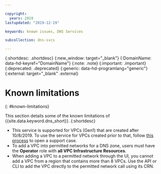 ```yaml
---

copyright:
  years: 2019
lastupdated: "2019-12-19"

keywords: known issues, DNS Services

subcollection: dns-svcs

---
```


{:shortdesc: .shortdesc}
{:new_window: target="_blank"}
{:DomainName: data-hd-keyref="DomainName"}
{:note: .note}
{:important: .important}
{:deprecated: .deprecated}
{:generic: data-hd-programlang="generic"}
{:external: target="_blank" .external}

# Known limitations
{: #known-limitations}

This section details some of the known limitations of {{site.data.keyword.dns_short}}.
{:shortdesc}

 * This service is supported for VPCs (Gen1) that are created after 10/8/2019. To use the service for VPCs created prior to that, follow [this process](https://www.ibm.com/support/pages/node/1086243) to open a support case.
 * To add a VPC into permitted networks for a DNS zone, users must have the **Operator** role with **all VPC Infrastructure Resources**.
 * When adding a VPC to a permitted network through the UI, you cannot add a VPC from a region that contains more than 8 VPCs. Use the API or CLI to add the VPC directly to the permitted network call using its CRN.
